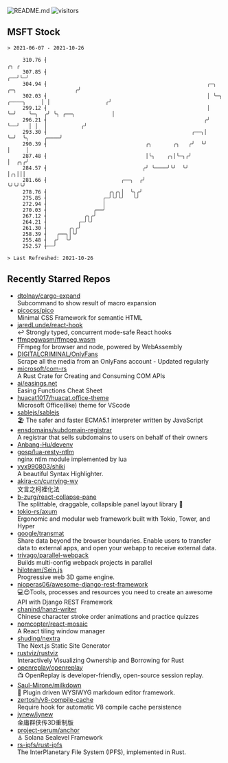 ![README.md](https://github.com/Gerhut/Gerhut/workflows/README.md/badge.svg)
![visitors](https://visitors.vercel.app/Gerhut/Gerhut?token=8cf69d1f6813d272ef062726b6070c9be4ff72038cfe5a7ded7384a8da65d866)

## MSFT Stock

```
> 2021-06-07 - 2021-10-26

     310.76 ┤                                                                                               ╭╮ ╭ 
     307.85 ┤                                                                                            ╭──╯╰─╯ 
     304.94 ┤                                                    ╭─╮              ╭─╮                   ╭╯       
     302.03 ┤                                                    │ ╰─╮ ╭────╮     │ │                  ╭╯        
     299.12 ┤                                                    │   ╰─╯    ╰─╮  ╭╯ ╰╮ ╭──╮            │         
     296.21 ┤                                                   ╭╯            ╰──╯   │ │  │           ╭╯         
     293.30 ┤                                               ╭──╮│                    ╰─╯  ╰╮     ╭────╯          
     290.39 ┤                                ╭╮       ╭╮   ╭╯  ╰╯                          │     │               
     287.48 ┤                                │╰╮    ╭╮│╰─╮╭╯                               │  ╭╮╭╯               
     284.57 ┤                               ╭╯ ╰────╯╰╯  ╰╯                                │╭╮│││                
     281.66 ┤                        ╭──╮  ╭╯                                              ╰╯╰╯╰╯                
     278.76 ┤                    ╭╮╭╮│  ╰╮╭╯                                                                     
     275.85 ┤                  ╭─╯╰╯╰╯   ╰╯                                                                      
     272.94 ┤                  │                                                                                 
     270.03 ┤               ╭──╯                                                                                 
     267.12 ┤            ╭╮╭╯                                                                                    
     264.21 ┤          ╭─╯╰╯                                                                                     
     261.30 ┤       ╭╮╭╯                                                                                         
     258.39 ┤   ╭──╮│╰╯                                                                                          
     255.48 ┤  ╭╯  ╰╯                                                                                            
     252.57 ┼──╯                                                                                                 

> Last Refreshed: 2021-10-26
```

## Recently Starred Repos

- [dtolnay/cargo-expand](https://github.com/dtolnay/cargo-expand)  
  Subcommand to show result of macro expansion
- [picocss/pico](https://github.com/picocss/pico)  
  Minimal CSS Framework for semantic HTML
- [jaredLunde/react-hook](https://github.com/jaredLunde/react-hook)  
  ↩ Strongly typed, concurrent mode-safe React hooks
- [ffmpegwasm/ffmpeg.wasm](https://github.com/ffmpegwasm/ffmpeg.wasm)  
  FFmpeg for browser and node, powered by WebAssembly
- [DIGITALCRIMINAL/OnlyFans](https://github.com/DIGITALCRIMINAL/OnlyFans)  
  Scrape all the media from an OnlyFans account - Updated regularly
- [microsoft/com-rs](https://github.com/microsoft/com-rs)  
  A Rust Crate for Creating and Consuming COM APIs
- [ai/easings.net](https://github.com/ai/easings.net)  
  Easing Functions Cheat Sheet
- [huacat1017/huacat.office-theme](https://github.com/huacat1017/huacat.office-theme)  
  Microsoft Office(like) theme for VScode
- [sablejs/sablejs](https://github.com/sablejs/sablejs)  
  🏖️ The safer and faster ECMA5.1 interpreter written by JavaScript
- [ensdomains/subdomain-registrar](https://github.com/ensdomains/subdomain-registrar)  
  A registrar that sells subdomains to users on behalf of their owners
- [Anbang-Hu/devenv](https://github.com/Anbang-Hu/devenv)  
- [gosp/lua-resty-ntlm](https://github.com/gosp/lua-resty-ntlm)  
  nginx ntlm module implemented by lua
- [yyx990803/shiki](https://github.com/yyx990803/shiki)  
  A beautiful Syntax Highlighter.
- [akira-cn/currying-wy](https://github.com/akira-cn/currying-wy)  
  文言之柯裡化法
- [b-zurg/react-collapse-pane](https://github.com/b-zurg/react-collapse-pane)  
  The splittable, draggable, collapsible panel layout library 🎉
- [tokio-rs/axum](https://github.com/tokio-rs/axum)  
  Ergonomic and modular web framework built with Tokio, Tower, and Hyper
- [google/transmat](https://github.com/google/transmat)  
  Share data beyond the browser boundaries. Enable users to transfer data to external apps, and open your webapp to receive external data.
- [trivago/parallel-webpack](https://github.com/trivago/parallel-webpack)  
  Builds multi-config webpack projects in parallel
- [hiloteam/Sein.js](https://github.com/hiloteam/Sein.js)  
  Progressive web 3D game engine.
- [nioperas06/awesome-django-rest-framework](https://github.com/nioperas06/awesome-django-rest-framework)  
   💻😍Tools, processes and resources you need to create an awesome API with Django REST Framework
- [chanind/hanzi-writer](https://github.com/chanind/hanzi-writer)  
  Chinese character stroke order animations and practice quizzes
- [nomcopter/react-mosaic](https://github.com/nomcopter/react-mosaic)  
  A React tiling window manager
- [shuding/nextra](https://github.com/shuding/nextra)  
  The Next.js Static Site Generator
- [rustviz/rustviz](https://github.com/rustviz/rustviz)  
  Interactively Visualizing Ownership and Borrowing for Rust
- [openreplay/openreplay](https://github.com/openreplay/openreplay)  
  :tv: OpenReplay is developer-friendly, open-source session replay.
- [Saul-Mirone/milkdown](https://github.com/Saul-Mirone/milkdown)  
  🍼 Plugin driven WYSIWYG  markdown editor framework.
- [zertosh/v8-compile-cache](https://github.com/zertosh/v8-compile-cache)  
  Require hook for automatic V8 compile cache persistence
- [jynew/jynew](https://github.com/jynew/jynew)  
  金庸群侠传3D重制版
- [project-serum/anchor](https://github.com/project-serum/anchor)  
  ⚓ Solana Sealevel Framework
- [rs-ipfs/rust-ipfs](https://github.com/rs-ipfs/rust-ipfs)  
  The InterPlanetary File System (IPFS), implemented in Rust.
